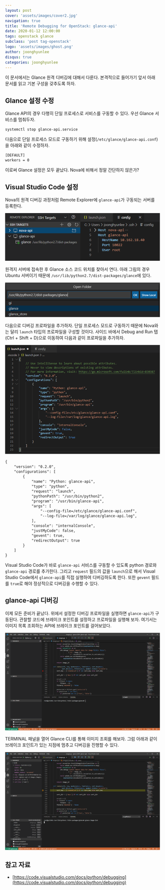 ```yaml
---
layout: post
cover: 'assets/images/cover2.jpg'
navigation: true
title: 'Remote Debugging for OpenStack: glance-api'
date: 2020-01-12 12:00:00
tags: openstack glance
subclass: 'post tag-openstack'
logo: 'assets/images/ghost.png'
author: joonghyunlee
disqus: true
categories: joonghyunlee
---
```



이 문서에서는 Glance 원격 디버깅에 대해서 다룬다. 본격적으로 들어가기 앞서 아래 문서를 읽고 기본 구성을 갖추도록 하자.

## Glance 설정 수정

Glance API의 경우 다행히 단일 프로세스로 서비스를 구동할 수 있다. 우선 Glance 서비스를 멈춰두자.

    systemctl stop glance-api.service

다음으로  단일 프로세스 모드로 구동하기 위해 설정(`/etc/glance/glance-api.conf`)을 아래와 같이 수정하자. 

    [DEFAULT]
    workers = 0

이로써 Glance 설정은 모두 끝났다. Nova에 비해서 정말 간단하지 않은가?

## Visual Studio Code 설정

Nova의 원격 디버깅 과정처럼 Remote Explorer에 `glance-api`가 구동되는 서버를 등록한다.

![Remote%20Debugging%20Glance/Visual_Code_Remote_SSH_Glance_01.png](assets/images/openstack/glance/Visual_Code_Remote_SSH_Glance_01.png)

원격지 서버에 접속한 후 Glance 소스 코드 위치를 찾아서 연다. 아래 그림의 경우 Ubuntu 서버이기 때문에 `/usr/lib/python2.7/dist-packages/glance`에 있다.

![Remote%20Debugging%20Glance/Visual_Code_Remote_SSH_Glance_02.png](assets/images/openstack/glance/Visual_Code_Remote_SSH_Glance_02.png)

다음으로 디버깅 프로파일을 추가하자. 단일 프로세스 모드로 구동하기 때문에 Nova와는 달리 `launch` 타입의 프로파일을 구성할 것이다. 사이드 바에서 Debug and Run 탭(Ctrl + Shift + D)으로 이동하여 다음과 같이 프로파일을 추가하자.

![Remote%20Debugging%20Glance/Visual_Code_Remote_SSH_Glance_03.png](assets/images/openstack/glance/Visual_Code_Remote_SSH_Glance_03.png)

    {
        "version": "0.2.0",
        "configurations": [
            {
                "name": "Python: glance-api",
                "type": "python",
                "request": "launch",
                "pythonPath": "/usr/bin/python2",
                "program": "/usr/bin/glance-api",
                "args": [
                    "--config-file=/etc/glance/glance-api.conf",
                    "--log-file=/var/log/glance/glance-api.log",
                ],
                "console": "internalConsole",
                "justMyCode": false,
                "gevent": true,
                "redirectOutput": true
            }
        ]
    }

Visual Studio Code가 바로 `glance-api` 서비스를 구동할 수 있도록 python 경로와 `glance-api` 경로를 추가한다. 그리고 `request` 필드의 값을 `launch`으로 해서 Visual Studio Code에서 `glance-api`를 직접 실행하여 디버깅하도록 한다. 또한 `gevent` 필드를 `true`로 해야 정상적으로 디버깅을 수행할 수 있다.

## glance-api 디버깅

이제 모든 준비가 끝났다. 위에서 설정한 디버깅 프로파일을 실행하면 `glance-api`가 구동된다. 관찰할 코드에 브레이크 포인트를 설정하고 프로파일을 실행해 보자. 여기서는 이미지 목록 조회하는 API에 브레이크 포인트를 걸어보았다.

![Remote%20Debugging%20Glance/Visual_Code_Remote_SSH_Glance_04.png](assets/images/openstack/glance/Visual_Code_Remote_SSH_Glance_04.png)

TERMINAL 패널을 열어 Glance CLI를 통해 이미지 조회를 해보자. 그럼 아래과 같이 브레이크 포인트가 있는 지점에 멈추고 디버깅을 진행할 수 있다.

![Remote%20Debugging%20Glance/Visual_Code_Remote_SSH_Glance_05.png](assets/images/openstack/glance/Visual_Code_Remote_SSH_Glance_05.png)

## 참고 자료

- [https://code.visualstudio.com/docs/python/debugging](https://code.visualstudio.com/docs/python/debugging)
